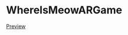 # WhereIsMeowARGame

[Preview](https://htmlpreview.github.io/?https://github.com/yuanyang7/WhereIsMeowARGame/blob/master/index.html)
